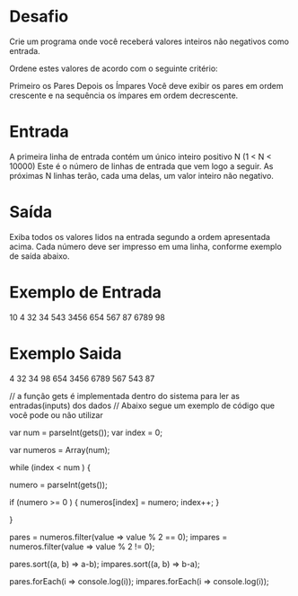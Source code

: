 # Desafio
Crie um programa onde você receberá valores inteiros não negativos como entrada.

Ordene estes valores de acordo com o seguinte critério:

Primeiro os Pares
Depois os Ímpares
Você deve exibir os pares em ordem crescente e na sequência os ímpares em ordem decrescente.

# Entrada
A primeira linha de entrada contém um único inteiro positivo N (1 < N < 10000) Este é o número de linhas de entrada que vem logo a seguir. As próximas N linhas terão, cada uma delas, um valor inteiro não negativo.

# Saída
Exiba todos os valores lidos na entrada segundo a ordem apresentada acima. Cada número deve ser impresso em uma linha, conforme exemplo de saída abaixo.

 
# Exemplo de Entrada
10
4
32
34
543
3456
654
567
87
6789
98

#  Exemplo Saida
4
32
34
98
654
3456
6789
567
543
87

// a função gets é implementada dentro do sistema para ler as entradas(inputs) dos dados
// Abaixo segue um exemplo de código que você pode ou não utilizar

var num = parseInt(gets());
var index = 0;

var numeros = Array(num);

while (index < num ) {
  
  numero = parseInt(gets());
  
  if (numero >= 0 ) {
    numeros[index] = numero;
    index++;
  }

}

pares = numeros.filter(value => value % 2 == 0);
impares = numeros.filter(value => value % 2 != 0);

pares.sort((a, b) => a-b);
impares.sort((a, b) => b-a);

pares.forEach(i => console.log(i));
impares.forEach(i => console.log(i));


